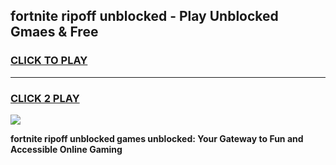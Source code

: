 
## fortnite ripoff unblocked - Play Unblocked Gmaes & Free
<h3>
<a href="https://news.freeplayer.one?title=fortnite_ripoff_unblocked&ref=23F">CLICK TO PLAY</a></h3>
<hr>

<h3>
<a href="https://news.freeplayer.one?title=fortnite_ripoff_unblocked&ref=23F">CLICK 2 PLAY</a>
  
</h3>

<a href="https://news.freeplayer.one?title=fortnite_ripoff_unblocked&ref=23F/"><img src="https://clearcache.store/games.png"></a>


**fortnite ripoff unblocked games unblocked: Your Gateway to Fun and Accessible Online Gaming**
